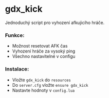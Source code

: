# gdx_kick
Jednoduchý script pro vyhození afkujicího hráče.

### Funkce:
- Možnost resetovat AFK čas
- Vyhození hráče za vysoký ping
- Všechno nastavitelné v configu

### Instalace:
- Vložte `gdx_kick` do `resources`
- Do `server.cfg` vložte `ensure gdx_kick`
- Nastavte hodnoty v `config.lua`
